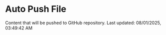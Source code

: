 # Auto Push File

Content that will be pushed to GitHub repository.
Last updated: 08/01/2025, 03:49:42 AM